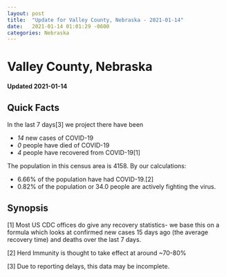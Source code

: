 ```yaml
---
layout: post
title:  "Update for Valley County, Nebraska - 2021-01-14"
date:   2021-01-14 01:01:29 -0600
categories: Nebraska
---
```


# Valley County, Nebraska
#### Updated 2021-01-14

## Quick Facts

In the last 7 days[3] we project there have been
- *14* new cases of COVID-19
- *0* people have died of COVID-19
- *4* people have recovered from COVID-19[1]

The population in this census area is 4158. By our calculations:
- 6.66% of the population have had COVID-19.[2]
- 0.82% of the population or 34.0 people are actively fighting the virus.

## Synopsis




[1] Most US CDC offices do give any recovery statistics- we base this on a formula which looks at confirmed new cases
15 days ago (the average recovery time) and deaths over the last 7 days.

[2] Herd Immunity is thought to take effect at around ~70-80%

[3] Due to reporting delays, this data may be incomplete.
 
    